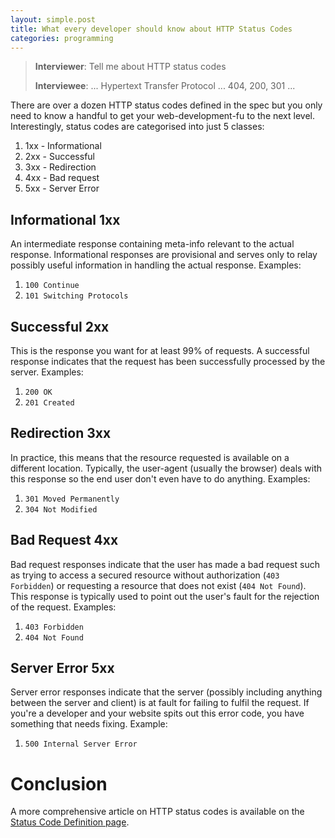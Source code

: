 ```yaml
---
layout: simple.post
title: What every developer should know about HTTP Status Codes
categories: programming
---
```


> **Interviewer**: Tell me about HTTP status codes
> 
> **Interviewee**: ... Hypertext Transfer Protocol ... 404, 200, 301 ...

There are over a dozen HTTP status codes defined in the spec but you only need to know a handful to get your web-development-fu to the next level. Interestingly, status codes are categorised into just 5 classes:

1. 1xx - Informational
2. 2xx - Successful
3. 3xx - Redirection
4. 4xx - Bad request
5. 5xx - Server Error

## Informational 1xx

An intermediate response containing meta-info relevant to the actual response. Informational responses are provisional and serves only to relay possibly useful information in handling the actual response. Examples:

1. `100 Continue`
2. `101 Switching Protocols`

## Successful 2xx

This is the response you want for at least 99% of requests. A successful response indicates that the request has been successfully processed by the server. Examples:

1. `200 OK`
2. `201 Created`

## Redirection 3xx

In practice, this means that the resource requested is available on a different location. Typically, the user-agent (usually the browser) deals with this response so the end user don't even have to do anything. Examples:

1. `301 Moved Permanently`
2. `304 Not Modified`

## Bad Request 4xx

Bad request responses indicate that the user has made a bad request such as trying to access a secured resource without authorization (`403 Forbidden`) or requesting a resource that does not exist (`404 Not Found`). This response is typically used to point out the user's fault for the rejection of the request. Examples:

1. `403 Forbidden`
2. `404 Not Found`

## Server Error 5xx

Server error responses indicate that the server (possibly including anything between the server and client) is at fault for failing to fulfil the request. If you're a developer and your website spits out this error code, you have something that needs fixing. Example:

1. `500 Internal Server Error`

# Conclusion

A more comprehensive article on HTTP status codes is available on the [Status Code Definition page](http://www.w3.org/Protocols/rfc2616/rfc2616-sec10.html). 



